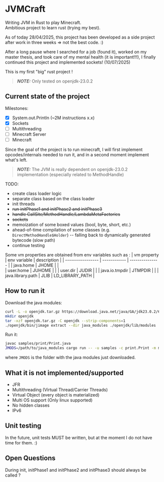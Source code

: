 # JVMCraft 

Writing JVM in Rust to play Minecraft.  
Ambitious project to learn rust (trying my best).  

As of today 28/04/2025, this project has been developed as a side project 
after work in three weeks => not the best code. :)  

After a long pause where I searched for a job (found it), worked on my master thesis,
and took care of my mental health (it is important!!!), I finally continued this
project and implemented sockets! (10/07/2025)

This is my first "big" rust project !

> **_NOTE:_** Only tested on openjdk-23.0.2

## Current state of the project

Milestones:
- [x] System.out.Println (~2M instructions x.x)
- [x] Sockets
- [ ] Multithreading
- [ ] Minecraft Server
- [ ] Minecraft 

Since the goal of the project is to run minecraft, I will first implement opcodes/internals
needed to run it, and in a second moment implement what's left.

> **_NOTE:_**  The JVM is really dependent on openjdk-23.0.2 implementation (especially related to MethodHandle)

TODO:
- create class loader logic
- separate class based on the class loader
- init threads
- ~~run initPhase1 and initPhase2 and initPhase3~~
- ~~handle CallSite/MethodHandle/LambdaMetaFactories~~
- ~~sockets~~
- memoization of some boxed values (bool, byte, short, etc.)
- ahead-of-time compilation of some classes (e.g. `DirectMethodHandle$Holder`) -- falling back to dynamically generated bytecode (slow path)
- continue testing

Some vm properties are obtained from env variables such as :
| vm property       | env variable | description     |
| ----------------- | ------------ | --------------- |
| java.home         | JHOME        |                 |  
| user.home         | JUHOME       |                 |
| user.dir          | JUDIR        |                 |
| java.io.tmpdir    | JTMPDIR      |                 |
| java.library.path | JLIB         | LD_LIBRARY_PATH |

## How to run it

Download the java modules:
```bash
curl -L -o openjdk.tar.gz https://download.java.net/java/GA/jdk23.0.2/6da2a6609d6e406f85c491fcb119101b/7/GPL/openjdk-23.0.2_linux-x64_bin.tar.gz
mkdir openjdk
tar -xzf openjdk.tar.gz -C openjdk --strip-components=1
./openjdk/bin/jimage extract --dir java_modules ./openjdk/lib/modules
```

Run it:
```bash
javac samples/print/Print.java
JMODS=/path/to/java_modules cargo run -- -u samples -c print.Print -m main -d "()V"
```
where `JMODS` is the folder with the java modules just downloaded.

## What it is not implemented/supported 

- JFR
- Multithreading (Virtual Thread/Carrier Threads)
- Virtual Object (every object is materialized)
- Multi OS support (Only linux supported)
- No hidden classes
- IPv6

## Unit testing

In the future, unit tests MUST be written, but at the moment I do not have time for 
them. :)

## Open Questions

During init, initPhase1 and initPhase2 and initPhase3 should always be called ?

